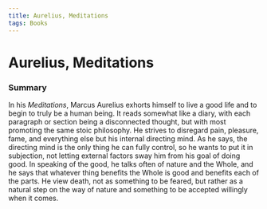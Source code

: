 ```yaml
---
title: Aurelius, Meditations
tags: Books
---
```


# Aurelius, Meditations
### Summary
In his _Meditations_, Marcus Aurelius exhorts himself to live a good life and to begin to truly be a human being. It reads somewhat like a diary, with each paragraph or section being a disconnected thought, but with most promoting the same stoic philosophy. He strives to disregard pain, pleasure, fame, and everything else but his internal directing mind. As he says, the directing mind is the only thing he can fully control, so he wants to put it in subjection, not letting external factors sway him from his goal of doing good. In speaking of the good, he talks often of nature and the Whole, and he says that whatever thing benefits the Whole is good and benefits each of the parts. He view death, not as something to be feared, but rather as a natural step on the way of nature and something to be accepted willingly when it comes.